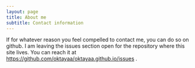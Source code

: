 ```yaml
---
layout: page
title: About me
subtitle: Contact information
---
```


If for whatever reason you feel compelled to contact me, you can do so on github. I am leaving the issues section open for the repository where this site lives. You can reach it at https://github.com/oktayaa/oktayaa.github.io/issues .
